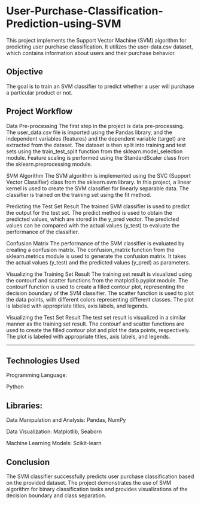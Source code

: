 # User-Purchase-Classification-Prediction-using-SVM
This project implements the Support Vector Machine (SVM) algorithm for predicting user purchase classification. It utilizes the user-data.csv dataset, which contains information about users and their purchase behavior. 

## Objective
The goal is to train an SVM classifier to predict whether a user will purchase a particular product or not.


## Project Workflow 
Data Pre-processing
The first step in the project is data pre-processing. The user_data.csv file is imported using the Pandas library, and the independent variables (features) and the dependent variable (target) are extracted from the dataset. The dataset is then split into training and test sets using the train_test_split function from the sklearn.model_selection module. Feature scaling is performed using the StandardScaler class from the sklearn.preprocessing module.

SVM Algorithm
The SVM algorithm is implemented using the SVC (Support Vector Classifier) class from the sklearn.svm library. In this project, a linear kernel is used to create the SVM classifier for linearly separable data. The classifier is trained on the training set using the fit method.

Predicting the Test Set Result
The trained SVM classifier is used to predict the output for the test set. The predict method is used to obtain the predicted values, which are stored in the y_pred vector. The predicted values can be compared with the actual values (y_test) to evaluate the performance of the classifier.

Confusion Matrix
The performance of the SVM classifier is evaluated by creating a confusion matrix. The confusion_matrix function from the sklearn.metrics module is used to generate the confusion matrix. It takes the actual values (y_test) and the predicted values (y_pred) as parameters.

Visualizing the Training Set Result
The training set result is visualized using the contourf and scatter functions from the matplotlib.pyplot module. The contourf function is used to create a filled contour plot, representing the decision boundary of the SVM classifier. The scatter function is used to plot the data points, with different colors representing different classes. The plot is labeled with appropriate titles, axis labels, and legends.

Visualizing the Test Set Result
The test set result is visualized in a similar manner as the training set result. The contourf and scatter functions are used to create the filled contour plot and plot the data points, respectively. The plot is labeled with appropriate titles, axis labels, and legends.

------------------------------------------------------------------------------------------------------------------------------------------------------------------------

## Technologies Used

Programming Language:

Python

## Libraries:

Data Manipulation and Analysis: Pandas, NumPy

Data Visualization: Matplotlib, Seaborn

Machine Learning Models: Scikit-learn

## Conclusion
The SVM classifier successfully predicts user purchase classification based on the provided dataset. The project demonstrates the use of SVM algorithm for binary classification tasks and provides visualizations of the decision boundary and class separation.
